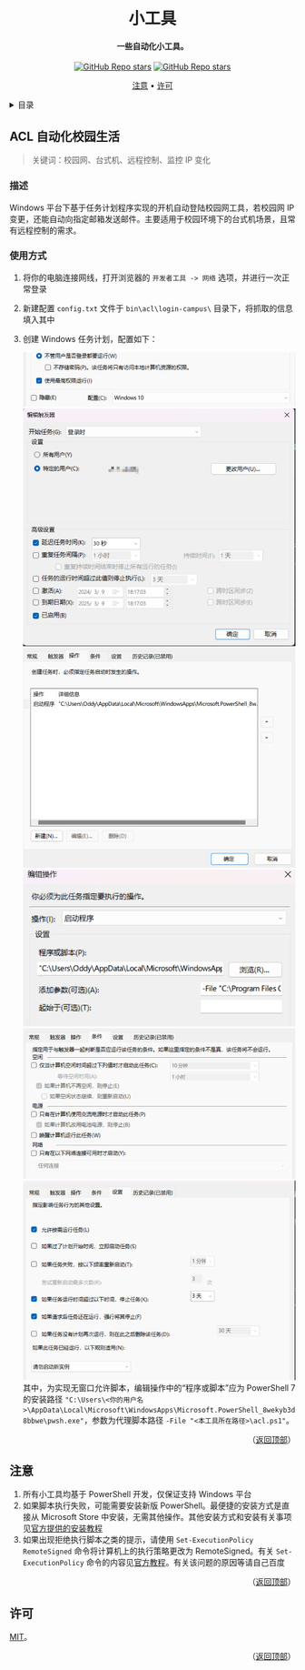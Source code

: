 <!-- Title -->
<a name="readme-top"></a>
<div align="center">
   <h1>小工具</h1>
   <h4>一些自动化小工具。</h4>
   <p>
      <a href="/stargazers"><img alt="GitHub Repo stars" src="https://img.shields.io/github/stars/Charlott2/small-tools?style=flat"/></a>
      <a href="LICENSE"><img alt="GitHub Repo stars" src="https://img.shields.io/github/license/Charlott2/small-tools"/></a>
   </p>
   <p>
      <a href="#注意">注意</a> •
      <a href="#许可">许可</a>
   </p>
</div>

<!-- Table of Contents -->
<details>
   <summary>目录</summary>
   <ol>
      <li>
         <a href="#acl-自动化校园生活">ACL 自动化校园生活</a>
      </li>
      <li><a href="#注意">注意</a></li>
      <li><a href="#许可">许可</a></li>
   </ol>
</details>

<!-- ACL -->
## ACL 自动化校园生活

> 关键词：校园网、台式机、远程控制、监控 IP 变化

### 描述

Windows 平台下基于任务计划程序实现的开机自动登陆校园网工具，若校园网 IP 变更，还能自动向指定邮箱发送邮件。主要适用于校园环境下的台式机场景，且常有远程控制的需求。

### 使用方式

1. 将你的电脑连接网线，打开浏览器的 `开发者工具 -> 网络` 选项，并进行一次正常登录
2. 新建配置 `config.txt` 文件于 `bin\acl\login-campus\` 目录下，将抓取的信息填入其中
3. 创建 Windows 任务计划，配置如下：

   ![](docs/1.png)
   ![](docs/2.png)
   ![](docs/3.png)
   ![](docs/4.png)
   ![](docs/5.png)
   ![](docs/6.png)
   其中，为实现无窗口允许脚本，编辑操作中的“程序或脚本”应为 PowerShell 7 的安装路径 `"C:\Users\<你的用户名>\AppData\Local\Microsoft\WindowsApps\Microsoft.PowerShell_8wekyb3d8bbwe\pwsh.exe"`，参数为代理脚本路径 `-File "<本工具所在路径>\acl.ps1"`。

<p align="right">（<a href="#readme-top">返回顶部</a>）</p>

## 注意

1. 所有小工具均基于 PowerShell 开发，仅保证支持 Windows 平台
2. 如果脚本执行失败，可能需要安装新版 PowerShell。最便捷的安装方式是直接从 Microsoft Store 中安装，无需其他操作。其他安装方式和安装有关事项见[官方提供的安装教程](https://learn.microsoft.com/zh-cn/powershell/scripting/install/installing-powershell-on-windows?view=powershell-7.3)
3. 如果出现拒绝执行脚本之类的提示，请使用 `Set-ExecutionPolicy RemoteSigned` 命令将计算机上的执行策略更改为 RemoteSigned。有关 `Set-ExecutionPolicy` 命令的内容见[官方教程](https://learn.microsoft.com/zh-cn/powershell/module/microsoft.powershell.security/set-executionpolicy?view=powershell-7.3)。有关该问题的原因等请自己百度

<p align="right">（<a href="#readme-top">返回顶部</a>）</p>

## 许可

[MIT](LICENSE)。

<p align="right">（<a href="#readme-top">返回顶部</a>）</p>
